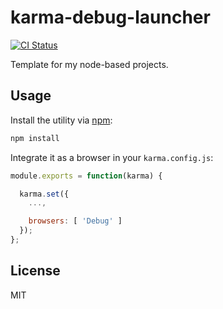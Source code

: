 # karma-debug-launcher

[![CI Status](https://img.shields.io/github/workflow/status/nikku/karma-debug-launcher/CI/main)](https://github.com/nikku/karma-debug-launcher/actions?query=workflow%3ACI)

Template for my node-based projects.


## Usage

Install the utility via [npm](https://www.npmjs.com/package/karma-debug-launcher):

```sh
npm install
```

Integrate it as a browser in your `karma.config.js`:

```javascript
module.exports = function(karma) {

  karma.set({
    ...,

    browsers: [ 'Debug' ]
  });
};
```


## License

MIT
